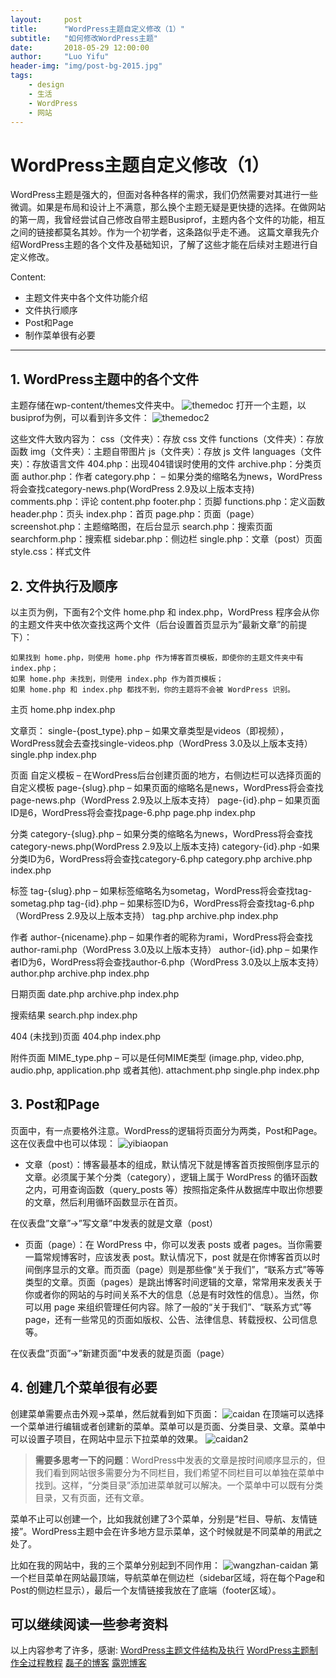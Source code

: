 ```yaml
---
layout:     post
title:      "WordPress主题自定义修改（1）"
subtitle:   "如何修改WordPress主题"
date:       2018-05-29 12:00:00
author:     "Luo Yifu"
header-img: "img/post-bg-2015.jpg"
tags:
    - design
    - 生活
    - WordPress
    - 网站
---
```

# WordPress主题自定义修改（1）

WordPress主题是强大的，但面对各种各样的需求，我们仍然需要对其进行一些微调。如果是布局和设计上不满意，那么换个主题无疑是更快捷的选择。在做网站的第一周，我曾经尝试自己修改自带主题Busiprof，主题内各个文件的功能，相互之间的链接都莫名其妙。作为一个初学者，这条路似乎走不通。
这篇文章我先介绍WordPress主题的各个文件及基础知识，了解了这些才能在后续对主题进行自定义修改。

Content:
* 主题文件夹中各个文件功能介绍
* 文件执行顺序
* Post和Page
* 制作菜单很有必要

---
## 1. WordPress主题中的各个文件
主题存储在wp-content/themes文件夹中。
![themedoc](/img/in-post/themedoc1.JPG)
打开一个主题，以busiprof为例，可以看到许多文件：
![themedoc2](/img/in-post/themedoc2.JPG)

这些文件大致内容为：
    css（文件夹）：存放 css 文件
    functions（文件夹）：存放函数
    img（文件夹）：主题自带图片
    js（文件夹）：存放 js 文件
    languages（文件夹）：存放语言文件
    404.php：出现404错误时使用的文件
    archive.php：分类页面
    author.php：作者
    category.php： – 如果分类的缩略名为news，WordPress将会查找category-news.php(WordPress 2.9及以上版本支持) 
    comments.php：评论
    content.php
    footer.php：页脚
    functions.php：定义函数
    header.php：页头
    index.php：首页
    page.php：页面（page）
    screenshot.php：主题缩略图，在后台显示
    search.php：搜索页面
    searchform.php：搜索框
    sidebar.php：侧边栏
    single.php：文章（post）页面
    style.css：样式文件

## 2. 文件执行及顺序

 以主页为例，下面有2个文件 home.php 和 index.php，WordPress 程序会从你的主题文件夹中依次查找这两个文件（后台设置首页显示为”最新文章”的前提下）：

    如果找到 home.php，则使用 home.php 作为博客首页模板，即使你的主题文件夹中有 index.php；
    如果 home.php 未找到，则使用 index.php 作为首页模板；
    如果 home.php 和 index.php 都找不到，你的主题将不会被 WordPress 识别。

主页
    home.php
    index.php

文章页：
    single-{post_type}.php – 如果文章类型是videos（即视频），WordPress就会去查找single-videos.php（WordPress 3.0及以上版本支持）
    single.php
    index.php

页面
    自定义模板 – 在WordPress后台创建页面的地方，右侧边栏可以选择页面的自定义模板
    page-{slug}.php – 如果页面的缩略名是news，WordPress将会查找 page-news.php（WordPress 2.9及以上版本支持）
    page-{id}.php – 如果页面ID是6，WordPress将会查找page-6.php
    page.php
    index.php

分类
    category-{slug}.php – 如果分类的缩略名为news，WordPress将会查找category-news.php(WordPress 2.9及以上版本支持)
    category-{id}.php -如果分类ID为6，WordPress将会查找category-6.php
    category.php
    archive.php
    index.php

标签
    tag-{slug}.php – 如果标签缩略名为sometag，WordPress将会查找tag-sometag.php
    tag-{id}.php – 如果标签ID为6，WordPress将会查找tag-6.php（WordPress 2.9及以上版本支持）
    tag.php
    archive.php
    index.php

作者
    author-{nicename}.php – 如果作者的昵称为rami，WordPress将会查找author-rami.php（WordPress 3.0及以上版本支持）
    author-{id}.php – 如果作者ID为6，WordPress将会查找author-6.php（WordPress 3.0及以上版本支持）
    author.php
    archive.php
    index.php

日期页面
    date.php
    archive.php
    index.php

搜索结果
    search.php
    index.php

404 (未找到)页面
    404.php
    index.php

附件页面
    MIME_type.php – 可以是任何MIME类型 (image.php, video.php, audio.php, application.php 或者其他).
    attachment.php
    single.php
    index.php

## 3. Post和Page
页面中，有一点要格外注意。WordPress的逻辑将页面分为两类，Post和Page。这在仪表盘中也可以体现：
![yibiaopan](/img/in-post/yibiaopan.JPG)

* 文章（post）：博客最基本的组成，默认情况下就是博客首页按照倒序显示的文章。必须属于某个分类（category），逻辑上属于 WordPress 的循环函数之内，可用查询函数（query_posts 等）按照指定条件从数据库中取出你想要的文章，然后利用循环函数显示在首页。

在仪表盘”文章”->”写文章”中发表的就是文章（post）

* 页面（page）：在 WordPress 中，你可以发表 posts 或者 pages。当你需要一篇常规博客时，应该发表 post。默认情况下，post 就是在你博客首页以时间倒序显示的文章。而页面（page）则是那些像“关于我们”，“联系方式”等等类型的文章。页面（pages）是跳出博客时间逻辑的文章，常常用来发表关于你或者你的网站的与时间关系不大的信息（总是有时效性的信息）。当然，你可以用 page 来组织管理任何内容。除了一般的“关于我们”、“联系方式”等 page，还有一些常见的页面如版权、公告、法律信息、转载授权、公司信息等。

在仪表盘”页面”->”新建页面”中发表的就是页面（page）

## 4. 创建几个菜单很有必要
创建菜单需要点击外观->菜单，然后就看到如下页面：
![caidan](/img/in-post/caidan.JPG)
在顶端可以选择一个菜单进行编辑或者创建新的菜单。菜单可以是页面、分类目录、文章。菜单中可以设置子项目，在网站中显示下拉菜单的效果。
![caidan2](/img/in-post/caidan2.JPG)

> **需要多思考一下的问题**：WordPress中发表的文章是按时间顺序显示的，但我们看到网站很多需要分为不同栏目，我们希望不同栏目可以单独在菜单中找到。这样，“分类目录”添加进菜单就可以解决。一个菜单中可以既有分类目录，又有页面，还有文章。

菜单不止可以创建一个，比如我就创建了3个菜单，分别是“栏目、导航、友情链接”。WordPress主题中会在许多地方显示菜单，这个时候就是不同菜单的用武之处了。

比如在我的网站中，我的三个菜单分别起到不同作用：
![wangzhan-caidan](/img/in-post/wangzhan_caidan.jpg)
第一个栏目菜单在网站最顶端，导航菜单在侧边栏（sidebar区域，将在每个Page和Post的侧边栏显示），最后一个友情链接我放在了底端（footer区域）。



## 可以继续阅读一些参考资料
以上内容参考了许多，感谢:
[WordPress主题文件结构及执行](https://blog.csdn.net/liuxuekai/article/details/52371894)
[WordPress主题制作全过程教程](https://www.ludou.org/create-wordpress-themes-prepare.html)
[磊子的博客](http://www.favortt.com/)
[露兜博客](https://www.ludou.org/)
